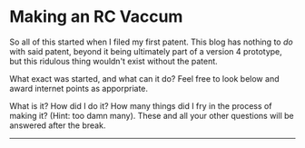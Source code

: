 # Making an RC Vaccum

So all of this started when I filed my first patent. This blog has nothing to _do_ with said patent, beyond it being ultimately part of a version 4 prototype, but this ridulous thing wouldn't exist without the patent. 

What exact was started, and what can it do? Feel free to look below and award internet points as apporpriate. 


What is it? How did I do it? How many things did I fry in the process of making it? (Hint: too damn many). These and all your other questions will be answered after the break.

----





